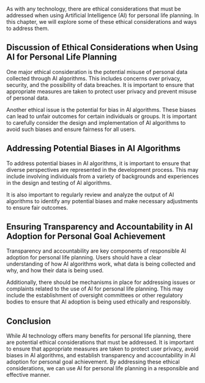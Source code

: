 

As with any technology, there are ethical considerations that must be addressed when using Artificial Intelligence (AI) for personal life planning. In this chapter, we will explore some of these ethical considerations and ways to address them.

Discussion of Ethical Considerations when Using AI for Personal Life Planning
-----------------------------------------------------------------------------

One major ethical consideration is the potential misuse of personal data collected through AI algorithms. This includes concerns over privacy, security, and the possibility of data breaches. It is important to ensure that appropriate measures are taken to protect user privacy and prevent misuse of personal data.

Another ethical issue is the potential for bias in AI algorithms. These biases can lead to unfair outcomes for certain individuals or groups. It is important to carefully consider the design and implementation of AI algorithms to avoid such biases and ensure fairness for all users.

Addressing Potential Biases in AI Algorithms
--------------------------------------------

To address potential biases in AI algorithms, it is important to ensure that diverse perspectives are represented in the development process. This may include involving individuals from a variety of backgrounds and experiences in the design and testing of AI algorithms.

It is also important to regularly review and analyze the output of AI algorithms to identify any potential biases and make necessary adjustments to ensure fair outcomes.

Ensuring Transparency and Accountability in AI Adoption for Personal Goal Achievement
-------------------------------------------------------------------------------------

Transparency and accountability are key components of responsible AI adoption for personal life planning. Users should have a clear understanding of how AI algorithms work, what data is being collected and why, and how their data is being used.

Additionally, there should be mechanisms in place for addressing issues or complaints related to the use of AI for personal life planning. This may include the establishment of oversight committees or other regulatory bodies to ensure that AI adoption is being used ethically and responsibly.

Conclusion
----------

While AI technology offers many benefits for personal life planning, there are potential ethical considerations that must be addressed. It is important to ensure that appropriate measures are taken to protect user privacy, avoid biases in AI algorithms, and establish transparency and accountability in AI adoption for personal goal achievement. By addressing these ethical considerations, we can use AI for personal life planning in a responsible and effective manner.
